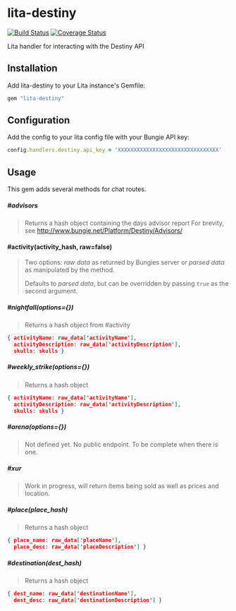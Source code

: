 # lita-destiny

[![Build Status](https://travis-ci.org/pDaily/lita-destiny.png?branch=master)](https://travis-ci.org/pDaily/lita-destiny)
[![Coverage Status](https://coveralls.io/repos/pDaily/lita-destiny/badge.png)](https://coveralls.io/r/pDaily/lita-destiny)

Lita handler for interacting with the Destiny API

## Installation

Add lita-destiny to your Lita instance's Gemfile:

``` ruby
gem "lita-destiny"
```

## Configuration

Add the config to your lita config file with your Bungie API key:
``` ruby
config.handlers.destiny.api_key = 'XXXXXXXXXXXXXXXXXXXXXXXXXXXXXXXX'
```

## Usage

This gem adds several methods for chat routes.


##### #advisors
> Returns a hash object containing the days advisor report
> For brevity, see http://www.bungie.net/Platform/Destiny/Advisors/

#### #activity(activity_hash, raw=false)
> Two options: *raw data* as returned by Bungies server or *parsed data* as manipulated by the method. 
>
> Defaults to *parsed data*, but can be overridden by passing ```true``` as the second argument.

##### #nightfall(options={})
> Returns a hash object from #activity
``` json
{ activityName: raw_data['activityName'],
  activityDescription: raw_data['activityDescription'],
  skulls: skulls }
```
##### #weekly_strike(options={})
> Returns a hash object
``` json
{ activityName: raw_data['activityName'],
  activityDescription: raw_data['activityDescription'],
  skulls: skulls }
```

##### #arena(options={})
> Not defined yet. No public endpoint.
> To be complete when there is one.

##### #xur
> Work in progress, will return items being sold as well as prices and location.

##### #place(place_hash)
> Returns a hash object
``` json
{ place_name: raw_data['placeName'],
  place_desc: raw_data['placeDescription'] }
```

##### #destination(dest_hash)
> Returns a hash object
``` json
{ dest_name: raw_data['destinationName'],
  dest_desc: raw_data['destinationDescription'] }

```